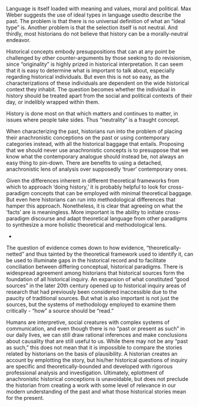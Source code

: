 Language is itself loaded with meaning and values, moral and political. Max Weber suggests the use of ideal types in language usedto describe  the past. The problem is that there is no universal definition of what an “ideal type” is. Another problem is that the selection itself is not neutral. And thirdly, most historians do not believe that history can be a morally-neutral endeavor. 

Historical concepts embody presuppositions that can at any point be challenged by other counter-arguments by those seeking to do revisionism, since “originality” is highly prized in historical interpretation. It can seem that it is easy to determine what is important to talk about, especially regarding historical individuals. But even this is not so easy, as the characterizations of these individuals are dependent on the wide historical context they inhabit. The question becomes whether the individual in history should be treated apart from the social and political contexts of their day, or indelibly wrapped within them.

History is done most on that which matters and continues to matter, in issues where people take sides. Thus “neutrality” is a fraught concept.

When characterizing the past, historians run into the problem of placing their anachronistic conceptions on the past or using contemporary categories instead, with all the historical baggage that entails. Proposing that we should never use anachronistic concepts is to presuppose that we know what the contemporary analogue should instead be, not always an easy thing to pin-down. There are benefits to using a detached, anachronistic lens of analysis over supposedly ‘truer’ contemporary ones.

Given the differences inherent in different theoretical frameworks from which to approach ‘doing history,’ it is probably helpful to look for cross-paradigm concepts that can be employed with minimal theoretical baggage. But even here historians can run into methodological differences that hamper this approach. Nonetheless, it is clear that agreeing on what the ‘facts’ are is meaningless. More important is the ability to initiate cross-paradigm discourse and adapt theoretical language from other paradigms to synthesize a more holistic theoretical and methodological lens.

-

The question of evidence comes down to how evidence, “theoretically-netted” and thus tainted by the theoretical framework used to identify it, can be used to illuminate gaps in the historical record and to facilitate conciliation between differing conceptual, historical paradigms. There is widespread agreement among historians that historical sources form the foundation of all historical inquiry. An expansion of what constituted “good sources” in the later 20th century opened up to historical inquiry areas of research that had previously been considered inaccessible due to the paucity of traditional sources. But what is also important is not just the sources, but the systems of methodology employed to examine them critically - “how” a source should be “read.”

Humans are interpretive, social creatures with complex systems of communication, and even though there is no “past or present as such” in our daily lives, we can still draw rational inferences and make conclusions about causality that are still useful to us. While there may not be any “past as such,” this does not mean that it is impossible to compare the stories related by historians on the basis of plausibility. A historian creates an account by emplotting the story, but his/her historical questions of inquiry are specific and theoretically-bounded and developed with rigorous professional analysis and investigation. Ultimately, eplottment of anachronistic historical conceptions is unavoidable, but does not preclude the historian from creating a work with some level of relevance in our modern understanding of the past and what those historical stories mean for the present.
